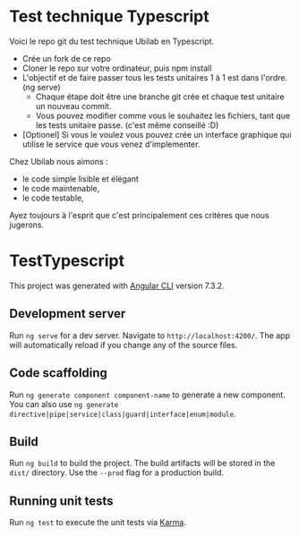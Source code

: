 
# Test technique Typescript
Voici le repo git du test technique Ubilab en Typescript.

- Crée un fork de ce repo
- Cloner le repo sur votre ordinateur, puis npm install
- L'objectif et de faire passer tous les tests unitaires 1 à 1 est dans l'ordre. (ng serve)
    - Chaque étape doit être une branche git crée et chaque test unitaire un nouveau commit.
    - Vous pouvez modifier comme vous le souhaitez les fichiers, tant que les tests unitaire passe. (c'est même conseillé :D)
- [Optionel] Si vous le voulez vous pouvez crée un interface graphique qui utilise le service que vous venez d'implementer.

Chez Ubilab nous aimons :
* le code simple lisible et élégant
* le code maintenable,
* le code testable,

Ayez toujours à l'esprit que c'est principalement ces critères que nous jugerons.

# TestTypescript

This project was generated with [Angular CLI](https://github.com/angular/angular-cli) version 7.3.2.

## Development server

Run `ng serve` for a dev server. Navigate to `http://localhost:4200/`. The app will automatically reload if you change any of the source files.

## Code scaffolding

Run `ng generate component component-name` to generate a new component. You can also use `ng generate directive|pipe|service|class|guard|interface|enum|module`.

## Build

Run `ng build` to build the project. The build artifacts will be stored in the `dist/` directory. Use the `--prod` flag for a production build.

## Running unit tests

Run `ng test` to execute the unit tests via [Karma](https://karma-runner.github.io).
